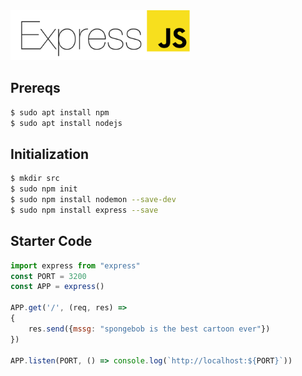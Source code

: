<img src="expressjs.png" height=80>

## Prereqs

```bash
$ sudo apt install npm
$ sudo apt install nodejs
```

## Initialization

```bash
$ mkdir src
$ sudo npm init
$ sudo npm install nodemon --save-dev
$ sudo npm install express --save
```

## Starter Code

```javascript
import express from "express"
const PORT = 3200
const APP = express()

APP.get('/', (req, res) => 
{
    res.send({mssg: "spongebob is the best cartoon ever"})
})

APP.listen(PORT, () => console.log(`http://localhost:${PORT}`))
```